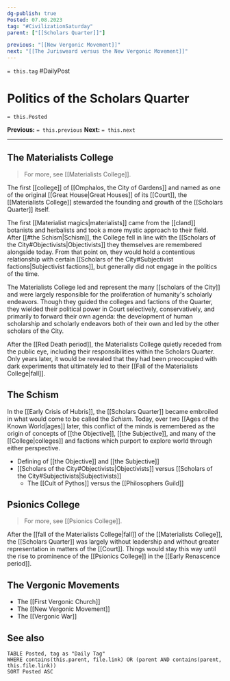```yaml
---
dg-publish: true
Posted: 07.08.2023
tag: "#CivilizationSaturday"
parent: ["[[Scholars Quarter]]"]

previous: "[[New Vergonic Movement]]"
next: "[[The Jurisweard versus the New Vergonic Movement]]"
---
```

`= this.tag` #DailyPost
# Politics of the Scholars Quarter
`= this.Posted`

**Previous:** `= this.previous`
**Next:** `= this.next`

---

## The Materialists College

> For more, see [[Materialists College]].

The first [[college]] of [[Omphalos, the City of Gardens]] and named as one of the original [[Great House|Great Houses]] of its [[Court]], the [[Materialists College]] stewarded the founding and growth of the [[Scholars Quarter]] itself.

The first [[Materialist magics|materialists]] came from the [[cland]] botanists and herbalists and took a more mystic approach to their field. After [[#the Schism|Schism]], the College fell in line with the [[Scholars of the City#Objectivists|Objectivists]] they themselves are remembered alongside today. From that point on, they would hold a contentious relationship with certain [[Scholars of the City#Subjectivist factions|Subjectivist factions]], but generally did not engage in the politics of the time.

The Materialists College led and represent the many [[scholars of the City]] and were largely responsible for the proliferation of humanity's scholarly endeavors. Though they guided the colleges and factions of the Quarter, they wielded their political power in Court selectively, conservatively, and primarily to forward their own agenda: the development of human scholarship and scholarly endeavors both of their own and led by the other scholars of the City.

After the [[Red Death period]], the Materialists College quietly receded from the public eye, including their responsibilities within the Scholars Quarter. Only years later, it would be revealed that they had been preoccupied with dark experiments that ultimately led to their [[Fall of the Materialists College|fall]].

## The Schism

In the [[Early Crisis of Hubris]], the [[Scholars Quarter]] became embroiled in what would come to be called the *Schism*. Today, over two [[Ages of the Known World|ages]] later, this conflict of the minds is remembered as the origin of concepts of [[the Objective]], [[the Subjective]], and many of the [[College|colleges]] and factions which purport to explore world through either perspective.

- Defining of [[the Objective]] and [[the Subjective]]
- [[Scholars of the City#Objectivists|Objectivists]] versus [[Scholars of the City#Subjectivists|Subjectivists]]
    - The [[Cult of Pythos]] versus the [[Philosophers Guild]]

## Psionics College

> For more, see [[Psionics College]].

After the [[fall of the Materialists College|fall]] of the [[Materialists College]], the [[Scholars Quarter]] was largely without leadership and without greater representation in matters of the [[Court]]. Things would stay this way until the rise to prominence of the [[Psionics College]] in the [[Early Renascence period]].

## The Vergonic Movements

- The [[First Vergonic Church]]
- The [[New Vergonic Movement]]
- The [[Vergonic War]]

## See also
```dataview
TABLE Posted, tag as "Daily Tag"
WHERE contains(this.parent, file.link) OR (parent AND contains(parent, this.file.link))
SORT Posted ASC
```